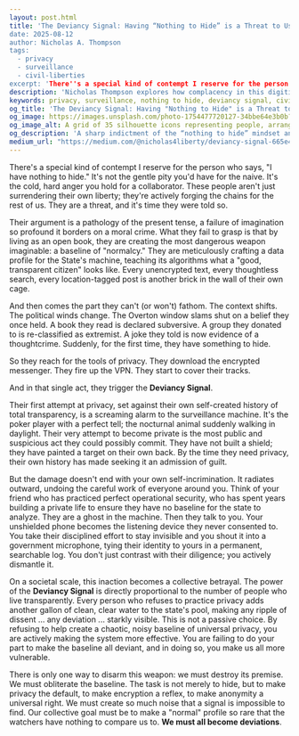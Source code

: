 ```yaml
---
layout: post.html
title: 'The Deviancy Signal: Having “Nothing to Hide” is a Threat to Us All"
date: 2025-08-12
author: Nicholas A. Thompson
tags:
  - privacy
  - surveillance
  - civil-liberties
excerpt: 'There''s a special kind of contempt I reserve for the person who says, "I have nothing to hide." These people aren''t just surrendering their own liberty; they''re actively forging the chains for the rest of us. The "Deviancy Signal" is the threat they don''t understand.'
description: 'Nicholas Thompson explores how complacency in this digitial age strengthens systems of control, turning routine openness into the standard by which all are judged.'
keywords: privacy, surveillance, nothing to hide, deviancy signal, civil liberties, encryption, operational security, baseline, state power, opsec
og_title: 'The Deviancy Signal: Having "Nothing to Hide" is a Threat to Us All'
og_image: https://images.unsplash.com/photo-1754477720127-34bbe64e3b0b?w=1200&q=20&auto=format
og_image_alt: A grid of 35 silhouette icons representing people, arranged in 5 rows and 7 columns. All silhouettes are green except for the center one in the center, which is black.
og_description: 'A sharp indictment of the “nothing to hide” mindset and its role in building the very surveillance state that will one day turn against you.'
medium_url: "https://medium.com/@nicholas4liberty/deviancy-signal-665e4baee8ca"
---
```


There's a special kind of contempt I reserve for the person who says, "I have nothing to hide." It's not the gentle pity you'd have for the naive. It's the cold, hard anger you hold for a collaborator. These people aren't just surrendering their own liberty; they're actively forging the chains for the rest of us. They are a threat, and it's time they were told so.

Their argument is a pathology of the present tense, a failure of imagination so profound it borders on a moral crime. What they fail to grasp is that by living as an open book, they are creating the most dangerous weapon imaginable: a baseline of "normalcy." They are meticulously crafting a data profile for the State's machine, teaching its algorithms what a "good, transparent citizen" looks like. Every unencrypted text, every thoughtless search, every location-tagged post is another brick in the wall of their own cage.

And then comes the part they can't (or won't) fathom. The context shifts. The political winds change. The Overton window slams shut on a belief they once held. A book they read is declared subversive. A group they donated to is re-classified as extremist. A joke they told is now evidence of a thoughtcrime. Suddenly, for the first time, they have something to hide.

So they reach for the tools of privacy. They download the encrypted messenger. They fire up the VPN. They start to cover their tracks.

And in that single act, they trigger the **Deviancy Signal**.

Their first attempt at privacy, set against their own self-created history of total transparency, is a screaming alarm to the surveillance machine. It's the poker player with a perfect tell; the nocturnal animal suddenly walking in daylight. Their very attempt to become private is the most public and suspicious act they could possibly commit. They have not built a shield; they have painted a target on their own back. By the time they need privacy, their own history has made seeking it an admission of guilt.

But the damage doesn't end with your own self-incrimination. It radiates outward, undoing the careful work of everyone around you. Think of your friend who has practiced perfect operational security, who has spent years building a private life to ensure they have no baseline for the state to analyze. They are a ghost in the machine. Then they talk to you. Your unshielded phone becomes the listening device they never consented to. You take their disciplined effort to stay invisible and you shout it into a government microphone, tying their identity to yours in a permanent, searchable log. You don't just contrast with their diligence; you actively dismantle it.

On a societal scale, this inaction becomes a collective betrayal. The power of the **Deviancy Signal** is directly proportional to the number of people who live transparently. Every person who refuses to practice privacy adds another gallon of clean, clear water to the state's pool, making any ripple of dissent ... any deviation ... starkly visible. This is not a passive choice. By refusing to help create a chaotic, noisy baseline of universal privacy, you are actively making the system more effective. You are failing to do your part to make the baseline all deviant, and in doing so, you make us all more vulnerable.

There is only one way to disarm this weapon: we must destroy its premise. We must obliterate the baseline. The task is not merely to hide, but to make privacy the default, to make encryption a reflex, to make anonymity a universal right. We must create so much noise that a signal is impossible to find. Our collective goal must be to make a "normal" profile so rare that the watchers have nothing to compare us to. **We must all become deviations**.
